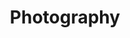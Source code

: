 ---
layout: collection
title: "Photography"
permalink: /photography/
collection: photography
entries_layout: grid
classes: wide
author_profile: true
---
